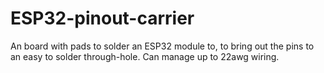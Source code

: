 # ESP32-pinout-carrier
An board with pads to solder an ESP32 module to, to bring out the pins to an easy to solder through-hole. Can manage up to 22awg wiring.
